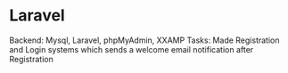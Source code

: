 # Laravel 
Backend:
Mysql, Laravel, phpMyAdmin, XXAMP
Tasks:
Made Registration and Login systems which sends a welcome email notification after Registration
